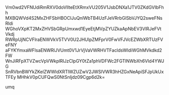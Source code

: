 Vm0wd2VFNUdiRmRXV0doVllteEtXRmxVU205V1JsbDNXa1JTV0ZKdGVIbFhh
MXBQWVd4S2MxZHFSbHBOClJuQnlWbTB4UzFJeVRrbGlSbVJYQ2sweFNsRldi
WGhoVXpKT2MxZHVSbGRpUmxwd1EyeEtjMVpZYUZkaApNbEV3VlRJeFVtVkdj
RWRpUjNCVFlraENWVkV5TVV0U2JHUlpZMFprV0FwVFJVcEZWbXRTUzFVeFNY
aFYKYmxaWFlsaENWRlJVUmt0V1JrVjVaVWRHVTFacldsWldiWGhMVkdkd2FW
WnJiRFpXTVZwcVpVWkplRlJzClpGY0tZa1phVDFWc2FGTlNWbXh6Vld4YWJG
SnRVbnBWYkZKelZWWldXRTlWZUZwV2JWSlVWR3hHZGxNeApiSFJpUkUxTFEy
MHhkV0pCUFQwS0NtSnljdz09Cgp6d2k=

umq